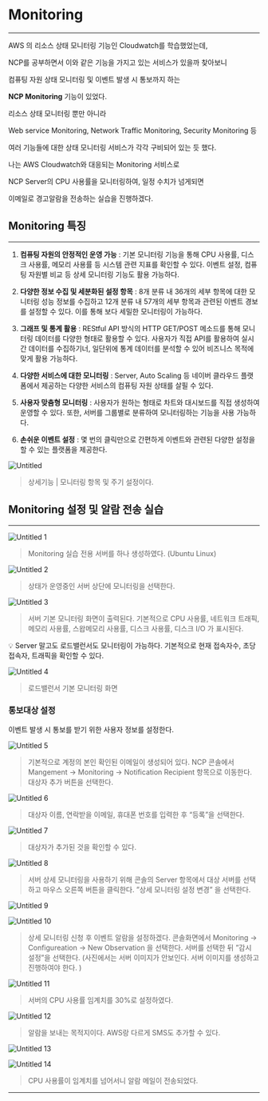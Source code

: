 # Monitoring

---

AWS 의 리소스 상태 모니터링 기능인 Cloudwatch를 학습했었는데,

NCP를 공부하면서 이와 같은 기능을 가지고 있는 서비스가 있을까 찾아보니

컴퓨팅 자원 상태 모니터링 및 이벤트 발생 시 통보까지 하는 

**NCP Monitoring** 기능이 있었다.

리소스 상태 모니터링 뿐만 아니라

Web service Monitoring, Network Traffic Monitoring, Security Monitoring 등

여러 기능들에 대한 상태 모니터링 서비스가 각각 구비되어 있는 듯 했다.

나는 AWS Cloudwatch와 대응되는 Monitoring 서비스로 

NCP Server의 CPU 사용률을 모니터링하여, 일정 수치가 넘게되면

이메일로 경고알람을 전송하는 실습을 진행하겠다.

## Monitoring 특징

---

1. **컴퓨팅 자원의 안정적인 운영 가능**
: 기본 모니터링 기능을 통해 CPU 사용률, 디스크 사용률, 메모리 사용률 등 
시스템 관련 지표를 확인할 수 있다. 이벤트 설정, 컴퓨팅 자원별 비교 등 상세 모니터링
기능도 활용 가능하다.

1. **다양한 정보 수집 및 세분화된 설정 항목**
: 8개 분류 내 36개의 세부 항목에 대한 모니터링 성능 정보를 수집하고
12개 분류 내 57개의 세부 항목과 관련된 이벤트 경보를 설정할 수 있다.
이를 통해 보다 세밀한 모니터링이 가능하다.

1. **그래프 및 통계 활용**
: REStful API 방식의 HTTP GET/POST 메소드를 통해 모니터링 데이터를 다양한 형태로
활용할 수 있다. 사용자가 직접 API를 활용하여 실시간 데이터를 수집하기너,
일단위에 통계 데이터를 분석할 수 있어 비즈니스 목적에 맞게 활용 가능하다.

1. **다양한 서비스에 대한 모니터링**
: Server, Auto Scaling 등 네이버 클라우드 플랫폼에서 제공하는 다양한 서비스의 컴퓨팅 
자원 상태를 살필 수 있다.

1. **사용자 맞춤형 모니터링**
: 사용자가 원하는 형태로 차트와 대시보드를 직접 생성하여 운영할 수 있다.
또한, 서버를 그룹별로 분류하여 모니터링하는 기능을 사용 가능하다.

1. **손쉬운 이벤트 설정**
: 몇 번의 클릭만으로 간편하게 이벤트와 관련된 다양한 설정을 할 수 있는
플랫폼을 제공한다.

![Untitled](https://user-images.githubusercontent.com/84123877/176134364-e77600e0-c428-404e-b500-a793bf0757bd.png)

> 상세기능 | 모니터링 항목 및 주기 설정이다.
> 

## Monitoring 설정 및 알람 전송 실습

---

![Untitled 1](https://user-images.githubusercontent.com/84123877/176134324-bbdd96e4-56f1-4ff6-ae52-a760cfd10ce2.png)

> Monitoring 실습 전용 서버를 하나 생성하였다. (Ubuntu Linux)
> 

![Untitled 2](https://user-images.githubusercontent.com/84123877/176134332-27973c47-9b04-4c71-950d-78e490cd8851.png)

> 상태가 운영중인 서버 상단에 모니터링을 선택한다.
> 

![Untitled 3](https://user-images.githubusercontent.com/84123877/176134337-c22ff1b8-23a1-4bab-be50-e2c3982a36c6.png)

> 서버 기본 모니터링 화면이 출력된다.
기본적으로 CPU 사용률, 네트워크 트래픽, 메모리 사용률, 스왑메모리 사용률, 디스크 사용률,
디스크 I/O 가 표시된다.
> 

<aside>
💡 Server 말고도 로드밸런서도 모니터링이 가능하다.
기본적으로 현재 접속자수, 초당 접속자, 트래픽을 확인할 수 있다.

</aside>

![Untitled 4](https://user-images.githubusercontent.com/84123877/176134338-b8f22a5e-f390-4f92-ba8f-eab804e04654.png)

> 로드밸런서 기본 모니터링 화면
> 

### 통보대상 설정

이벤트 발생 시 통보를 받기 위한 사용자 정보를 설정한다.

![Untitled 5](https://user-images.githubusercontent.com/84123877/176134340-8f6a16c5-6d75-4bc1-bbbe-24ceb9c89df8.png)

> 기본적으로 계정의 본인 확인된 이메일이 생성되어 있다.
NCP 콘솔에서 Mangement → Monitoring → Notification Recipient 항목으로 이동한다.
대상자 추가 버튼을 선택한다.
> 
> 
![Untitled 6](https://user-images.githubusercontent.com/84123877/176134342-6cd3639d-4f18-436f-b36a-0b85660ebd2c.png)

> 대상자 이름, 연락받을 이메일, 휴대폰 번호를 입력한 후 “등록”을 선택한다.
> 

![Untitled 7](https://user-images.githubusercontent.com/84123877/176134345-4598f689-9516-4623-9c78-a3a3eb5343e4.png)

> 대상자가 추가된 것을 확인할 수 있다.
> 

![Untitled 8](https://user-images.githubusercontent.com/84123877/176134347-8a29bf19-255f-42a8-9db6-9aedb29b9080.png)

> 서버 상세 모니터링을 사용하기 위해 콘솔의 Server 항목에서
대상 서버를 선택하고 마우스 오른쪽 버튼을 클릭한다.
”상세 모니터링 설정 변경” 을 선택한다.
> 

![Untitled 9](https://user-images.githubusercontent.com/84123877/176134350-81300fa0-74a2-4543-a43c-18c6fe64ea95.png)

![Untitled 10](https://user-images.githubusercontent.com/84123877/176134353-007ba705-fd22-46dc-a6b4-22a5a9d037bf.png)

> 상세 모니터링 신청 후 이벤트 알람을 설정하겠다.
콘솔화면에서 Monitoring → Configureation → New Observation 을 선택한다.
서버를 선택한 뒤 ”감시 설정”을 선택한다.
(사진에서는 서버 이미지가 안보인다. 서버 이미지를 생성하고 진행하여야 한다. )
> 

![Untitled 11](https://user-images.githubusercontent.com/84123877/176134355-5d88dafb-0088-4f75-aab1-8af1175fcfdc.png)

> 서버의 CPU 사용률 임계치를 30%로 설정하였다.
> 

![Untitled 12](https://user-images.githubusercontent.com/84123877/176134358-038f3594-87a5-4945-866c-76d5eecebe09.png)

> 알람을 보내는 목적지이다. AWS랑 다르게 SMS도 추가할 수 있다.
> 

![Untitled 13](https://user-images.githubusercontent.com/84123877/176134360-68b20b3d-64d2-42b0-85a2-46f1ada58831.png)

![Untitled 14](https://user-images.githubusercontent.com/84123877/176134361-62ae048a-408a-4758-9599-dfe63eabf1a2.png)

> CPU 사용률이 임계치를 넘어서니 알람 메일이 전송되었다.
> 

---
